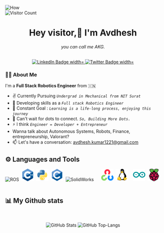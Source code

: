 ![How](https://forthebadge.com/images/badges/built-by-DEVELOPERS.svg)  <br/>
![Visitor Count](https://profile-counter.glitch.me/{akg-codes}/count.svg) <br/>
 

      
### <h1 align="center">Hey visitor,👋 I'm Avdhesh </h1> 
<h6 align="center"> you can call me AKG.</h6>
<div  align="center"> 
<a  href="https://www.linkedin.com/in/avdhesh-akg/">
    <img src="https://img.shields.io/badge/-Avdhesh-blue?style=flat&logo=Linkedin&logoColor=white" alt="LinkedIn Badge width="80" height="30""/>
  </a>

  <a href="https://twitter.com/akg_tweet">
    <img src="https://img.shields.io/badge/akg_tweet-blue?style=for-the-badge&logo=twitter&logoColor=white" alt="Twitter Badge width="80" height="30""/>
  </a>
  
</div>

<!--- 
### <h4 align="center">People say i've interest in very diverse fields like finance, robotics, entrepreneurship, autonomous systems and so on. <h4/>
### <h3 align="center">I say, "I'm an Engineer in making &#128521;"<h3/>
&#128539; 
-->
    
### :technologist: About Me
                    
I'm a **Full Stack Robotics Engineer** from :india:
- ✌️ Currently Pursuing *`Undergrad in Mechanical from NIT Surat`*
- :seedling: Developing skills as a *`Full stack Robotics Engineer`*
- 🎯 Constant Goal : *`Learning is a life-long process, enjoying this journey`*
- 👀 Can't wait for dots to connect. *`So, Building More Dots.`* 
-  :zap: I think  *`Engineer = Developer + Entrepreneur`*
- Wanna talk about Autonomous Systems, Robots, Finance, entrepreneurship, Valorant?
- 📫 Let's have a conversation: avdhesh.kumar1221@gmail.com


 ## ⚙ Languages and Tools

<div>
  <img src="https://upload.wikimedia.org/wikipedia/commons/b/bb/Ros_logo.svg" title="ROS" alt="ROS" width="100" height="40"/>&nbsp;
  <img src="https://github.com/devicons/devicon/blob/master/icons/cplusplus/cplusplus-original.svg" title="C++" alt="C++" width="40" height="40"/>&nbsp;
  <img src="https://github.com/devicons/devicon/blob/master/icons/python/python-original.svg" title="Python" alt="Python" width="40" height="40"/>&nbsp;
  <img src="https://github.com/devicons/devicon/blob/master/icons/c/c-original.svg" title="C" alt="C" width="40" height="40"/>&nbsp;
  <img src="https://cdn.worldvectorlogo.com/logos/solidworks-logo-1.svg" title="SolidWorks" alt="SolidWorks" width="60" height="40"/>&nbsp;
  <!img src="https://github.com/devicons/devicon/blob/master/icons/pytorch/pytorch-original.svg" title="Pytorch" alt="Pytorch" width="40" height="40"/>&nbsp;
  <!img src="https://github.com/devicons/devicon/blob/master/icons/tensorflow/tensorflow-original.svg" title="TensorFlow" alt="TensorFlow" width="40" height="40"/>&nbsp;
  <img src="https://github.com/devicons/devicon/blob/master/icons/opencv/opencv-original.svg" title="OpenCV" alt="OpenCV" width="40" height="40"/>&nbsp;
  <img src="https://github.com/devicons/devicon/blob/master/icons/linux/linux-original.svg" title="Linux" alt="Linux" width="40" height="40"/>&nbsp;
  <! <img src="https://github.com/devicons/devicon/blob/master/icons/docker/docker-original.svg" title="Docker" alt="Docker" width="40" height="40"/>&nbsp;
  <img src="https://github.com/devicons/devicon/blob/master/icons/arduino/arduino-original.svg" title="Arduino" alt="Arduino" width="40" height="40"/>&nbsp;
  <img src="https://github.com/devicons/devicon/blob/master/icons/raspberrypi/raspberrypi-original.svg" title="RaspberryPi" alt="RaspberryPi" width="40"                  height="40"/>&nbsp;
</div>
 
<!-- <p align="center">
<img src="https://github-readme-stats.vercel.app/api?username=akg-codes&show_icons=true&theme=dracula" alt="akg-codes" />
</p>
 <p align="center">
<img src="https://github-readme-stats.vercel.app/api/top-langs/?username=akg-codes&theme=dracula&layout=compact" alt="akg-codes" />
</p> -->

## 📊 My Github stats
<br/>
<p align="center">
  <img src="https://github-readme-stats.vercel.app/api?username=akgcode&show_icons=true&theme=chartreuse-dark" alt="GitHub Stats" align="center" width="48%" />
  <img src="https://github-readme-stats.vercel.app/api/top-langs/?username=akgcode&layout=compact&theme=chartreuse-dark&langs_count=6" alt="GitHub Top-Langs" align="center" width="40%" />
 </p>

